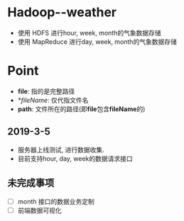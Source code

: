 # Hadoop--weather

- 使用 HDFS 进行hour, week, month的气象数据存储
- 使用 MapReduce 进行day, week, month的气象数据存储

# Point

- **file**: 指的是完整路径
- **fileName*: 仅代指文件名
- **path**: 文件所在的路径(即**file**包含**fileName**的)

## 2019-3-5

- 服务器上线测试, 进行数据收集.
- 目前支持hour, day, week的数据请求接口

## 未完成事项

- [ ] month 接口的数据业务定制
- [ ] 前端数据可视化